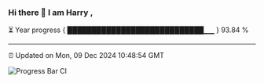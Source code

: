 ### Hi there 👋 I am Harry , 

⏳ Year progress { ████████████████████████████▁▁ } 93.84 %

---

⏰ Updated on Mon, 09 Dec 2024 10:48:54 GMT

![Progress Bar CI](https://github.com/duykhang68/duykhang68/workflows/Progress%20Bar%20CI/badge.svg)
